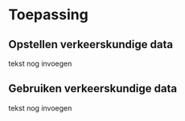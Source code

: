 # Toepassing


## Opstellen verkeerskundige data
tekst nog invoegen

## Gebruiken verkeerskundige data
tekst nog invoegen





